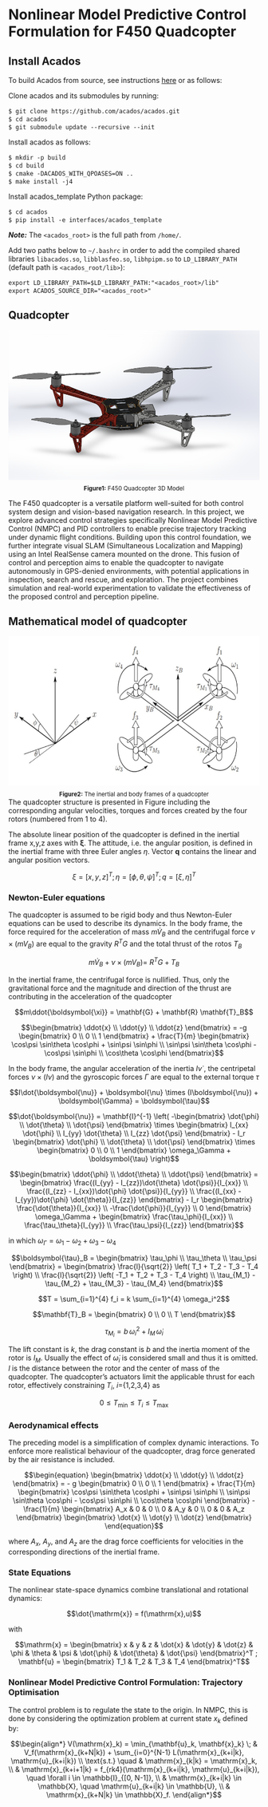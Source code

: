 # Nonlinear Model Predictive Control Formulation for F450 Quadcopter

## Install Acados
To build Acados from source, see instructions [here](https://docs.acados.org/python_interface/index.html) or as follows:

Clone acados and its submodules by running:
```
$ git clone https://github.com/acados/acados.git
$ cd acados
$ git submodule update --recursive --init
```

Install acados as follows:

```
$ mkdir -p build
$ cd build
$ cmake -DACADOS_WITH_QPOASES=ON ..
$ make install -j4
```

Install acados_template Python package:
```
$ cd acados
$ pip install -e interfaces/acados_template
```
***Note:*** The ```<acados_root>``` is the full path from ```/home/```.

Add two paths below to ```~/.bashrc``` in order to add the compiled shared libraries ```libacados.so```, ```libblasfeo.so```, ```libhpipm.so``` to ```LD_LIBRARY_PATH``` (default path is ```<acados_root/lib>```):

```
export LD_LIBRARY_PATH=$LD_LIBRARY_PATH:"<acados_root>/lib"
export ACADOS_SOURCE_DIR="<acados_root>"
```
## Quadcopter
<div align="center">
  <img src="https://github.com/Desmondfotock28/Quadcopter/blob/main/model.PNG?raw=true" alt="F450 Quadcopter 3d Model" height="300"><br>
  <sub><b>Figure1:</b> F450 Quadcopter 3D Model</sub>
</div>

The F450 quadcopter is a versatile platform well-suited for both control system design and vision-based navigation research. In this project, we explore advanced control strategies specifically Nonlinear Model Predictive Control (NMPC) and PID controllers to enable precise trajectory tracking under dynamic flight conditions. Building upon this control foundation, we further integrate visual SLAM (Simultaneous Localization and Mapping) using an Intel RealSense camera mounted on the drone. This fusion of control and perception aims to enable the quadcopter to navigate autonomously in GPS-denied environments, with potential applications in inspection, search and rescue, and exploration. The project combines simulation and real-world experimentation to validate the effectiveness of the proposed control and perception pipeline.

## Mathematical model of quadcopter
<div align="center">
  <img src="https://github.com/Desmondfotock28/Quadcopter/blob/main/dynamic_model.jpg?raw=true" alt="F450 Quadcopter_Dynamics" height="300"><br>
  <sub><b>Figure2:</b> The inertial and body frames of a quadcopter</sub>
</div>
The quadcopter structure is presented in Figure  including the corresponding angular velocities, torques and forces created by the four rotors (numbered from 1 to 4).

The absolute linear position of the quadcopter is defined in the inertial frame x,y,z axes with $\mathbf{\xi}$. The attitude, i.e. the angular position, is defined in the inertial frame with three Euler angles $\eta$. Vector $\boldsymbol{q}$ contains the linear and angular position vectors.
```math
\xi = [x, y , z]^T ;  \eta = [\phi, \theta, \psi]^T ;  q = [\xi , \eta]^T
```
### Newton-Euler equations
The quadcopter is assumed to be rigid body and thus Newton-Euler equations can be used to describe its dynamics. In the body frame, the force required for the acceleration of mass $m \dot{V}_B$ and the centrifugal force $\nu \times (mV_B)$ are equal to the gravity $R^T G$ and the total thrust of the rotos $T_B$
```math
m\dot{V}_B + \nu \times (mV_B) =\ R^TG + T_B
```
In the inertial frame, the centrifugal force is nullified. Thus, only the gravitational force and the magnitude and direction of the thrust are contributing in the acceleration of the quadcopter


```math
m\ddot{\boldsymbol{\xi}} = \mathbf{G} + \mathbf{R} \mathbf{T}_B
```
```math
\begin{bmatrix}
\ddot{x} \\
\ddot{y} \\
\ddot{z}
\end{bmatrix}
= -g
\begin{bmatrix}
0 \\
0 \\
1
\end{bmatrix}
+ \frac{T}{m}
\begin{bmatrix}
\cos\psi \sin\theta \cos\phi + \sin\psi \sin\phi \\
\sin\psi \sin\theta \cos\phi - \cos\psi \sin\phi \\
\cos\theta \cos\phi
\end{bmatrix}
```
In the body frame, the angular acceleration of the inertia $I \dot{\nu}$ , the centripetal forces $\nu \times (I\nu)$ and the gyroscopic forces $\Gamma$ are equal to the external torque $\tau$
```math
I\dot{\boldsymbol{\nu}} + \boldsymbol{\nu} \times (I\boldsymbol{\nu}) + \boldsymbol{\Gamma} = \boldsymbol{\tau}
```
```math
\dot{\boldsymbol{\nu}} = \mathbf{I}^{-1} \left(
  -\begin{bmatrix}
    \dot{\phi} \\ \dot{\theta} \\ \dot{\psi}
  \end{bmatrix}
  \times
  \begin{bmatrix}
    I_{xx} \dot{\phi} \\
    I_{yy} \dot{\theta} \\
    I_{zz} \dot{\psi}
  \end{bmatrix}
  - I_r
  \begin{bmatrix}
    \dot{\phi} \\ \dot{\theta} \\ \dot{\psi}
  \end{bmatrix}
  \times
  \begin{bmatrix}
    0 \\ 0 \\ 1
  \end{bmatrix}
  \omega_\Gamma
  + \boldsymbol{\tau}
\right)
```
```math
\begin{bmatrix}
\ddot{\phi} \\
\ddot{\theta} \\
\ddot{\psi}
\end{bmatrix}
=
\begin{bmatrix}
\frac{(I_{yy} - I_{zz})\dot{\theta} \dot{\psi}}{I_{xx}} \\
\frac{(I_{zz} - I_{xx})\dot{\phi} \dot{\psi}}{I_{yy}} \\
\frac{(I_{xx} - I_{yy})\dot{\phi} \dot{\theta}}{I_{zz}}
\end{bmatrix}
- I_r
\begin{bmatrix}
\frac{\dot{\theta}}{I_{xx}} \\
-\frac{\dot{\phi}}{I_{yy}} \\
0
\end{bmatrix}
\omega_\Gamma
+
\begin{bmatrix}
\frac{\tau_\phi}{I_{xx}} \\
\frac{\tau_\theta}{I_{yy}} \\
\frac{\tau_\psi}{I_{zz}}
\end{bmatrix}
```
in which $\omega_\Gamma = \omega_1 - \omega_2 + \omega_3 - \omega_4$
```math
\boldsymbol{\tau}_B =
\begin{bmatrix}
\tau_\phi \\
\tau_\theta \\
\tau_\psi
\end{bmatrix}
=
\begin{bmatrix}
\frac{l}{\sqrt{2}} \left( T_1 + T_2 - T_3 - T_4 \right) \\
\frac{l}{\sqrt{2}} \left( -T_1 + T_2 + T_3 - T_4 \right) \\
\tau_{M_1} - \tau_{M_2} + \tau_{M_3} - \tau_{M_4}
\end{bmatrix}
```
```math
T = \sum_{i=1}^{4} f_i = k \sum_{i=1}^{4} \omega_i^2
```
```math
\mathbf{T}_B =
\begin{bmatrix}
0 \\
0 \\
T
\end{bmatrix}
```
```math
\tau_{M_i} = b \, \omega_i^2 + I_M \, \dot{\omega}_i
```
The lift constant is $k$, the drag constant is $b$ and the inertia moment of the rotor is $I_M$. Usually the effect of $\dot{\omega}_i$ is considered small and thus it is omitted.  $l$ is the distance between the rotor and the center of mass of the quadcopter. The quadcopter’s actuators limit the applicable thrust for each rotor, effectively constraining $T_i$, $i$={1,2,3,4} as
```math
0 \leq T_{\text{min}} \leq T_i \leq T_{\text{max}}
```
### Aerodynamical effects
The preceding model is a simplification of complex dynamic interactions. To enforce more realistical behaviour of the quadcopter, drag force generated by the air resistance is included. 
```math
\begin{equation}
\begin{bmatrix}
\ddot{x} \\
\ddot{y} \\
\ddot{z}
\end{bmatrix}
=
- g
\begin{bmatrix}
0 \\
0 \\
1
\end{bmatrix}
+
\frac{T}{m}
\begin{bmatrix}
\cos\psi \sin\theta \cos\phi + \sin\psi \sin\phi \\
\sin\psi \sin\theta \cos\phi - \cos\psi \sin\phi \\
\cos\theta \cos\phi
\end{bmatrix}
-
\frac{1}{m}
\begin{bmatrix}
A_x & 0 & 0 \\
0 & A_y & 0 \\
0 & 0 & A_z
\end{bmatrix}
\begin{bmatrix}
\dot{x} \\
\dot{y} \\
\dot{z}
\end{bmatrix}
\end{equation}
```
where  $A_x$, $A_y$, and $A_z$ are the drag force coefficients for velocities in the corresponding directions of the inertial frame.
### State Equations
The nonlinear state-space dynamics combine translational and rotational dynamics:
```math
\dot{\mathrm{x}} = f(\mathrm{x},u)
```
with 
```math
\mathrm{x} = 
\begin{bmatrix}
x & y & z & \dot{x} & \dot{y} & \dot{z} & \phi & \theta & \psi & \dot{\phi} & \dot{\theta} & \dot{\psi}
\end{bmatrix}^T ; 

\mathbf{u} = 
\begin{bmatrix}
T_1 & T_2 & T_3 & T_4
\end{bmatrix}^T
```
### Nonlinear Model Predictive Control Formulation: Trajectory Optimisation
The control problem is to regulate the state to the origin. In NMPC, this is done by considering the optimization problem at current state $x_k$ defined by:  
```math
\begin{align*}
V(\mathrm{x}_k) = \min_{\mathbf{u}_k, \mathbf{x}_k} \; & V_f(\mathrm{x}_{k+N|k}) + \sum_{i=0}^{N-1} L(\mathrm{x}_{k+i|k}, \mathrm{u}_{k+i|k}) \\
\text{s.t.} \quad & \mathrm{x}_{k|k} = \mathrm{x}_k, \\
& \mathrm{x}_{k+i+1|k} = f_{rk4}(\mathrm{x}_{k+i|k}, \mathrm{u}_{k+i|k}), \quad \forall i \in \mathbb{I}_{[0, N-1]}, \\
& \mathrm{x}_{k+i|k} \in \mathbb{X}, \quad \mathrm{u}_{k+i|k} \in \mathbb{U}, \\
& \mathrm{x}_{k+N|k} \in \mathbb{X}_f.
\end{align*}
```

